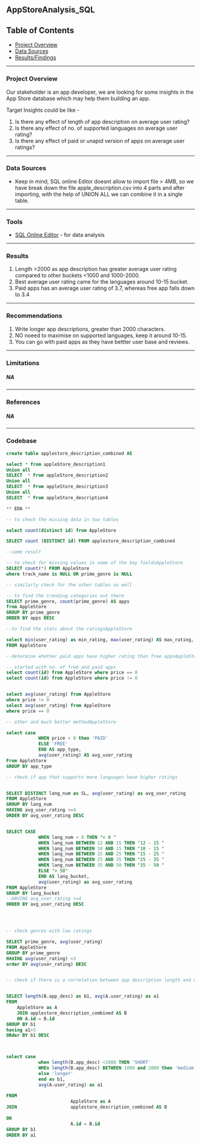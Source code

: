 ## AppStoreAnalysis_SQL

## Table of Contents

- [Project Overview](#project-overview)
- [Data Sources](#data-sources)
- [Results/Findings](#results)
---

### Project Overview

Our stakeholder is an app developer, we are looking for some insights in the App Store database which may help them building an app.

Target Insights could be like -
1. Is there any effect of length of app description on average user rating?
2. Is there any effect of no. of supported languages on average user rating?
3. Is there any effect of paid or unapid version of apps on average user ratings?

---

### Data Sources

- Keep in mind, SQL online Editor doesnt allow to import file > 4MB, so we have break down the file apple_description.csv into 4 parts and after importing, with the help of UNION ALL we can combine it in a single table.

---

### Tools 

- [SQL Online Editor](https://sqliteonline.com) - for data analysis
---
### Results

1. Length >2000 as app description has greater average user rating compared to other buckets <1000 and 1000-2000.
2. Best average user rating came for the languages around 10-15 bucket.
3. Paid apps has an average user rating of 3.7, whereas free app falls down to 3.4 

---
### Recommendations

1. Write longer app descriptions, greater than 2000 characters.
2. NO noeed to maximise on supported languages, keep it around 10-15.
3. You can go with paid apps as they have bettter user base and reviews.
---

### Limitations

##### NA
---
### References

##### NA
---
### Codebase

```SQL
create table applestore_description_combined AS

select * from appleStore_description1
Union all
SELECT	* From appleStore_description2
Union all
SELECT	* From appleStore_description3
Union all
SELECT	* From appleStore_description4

** EDA **

-- to check the missing data in two tables

select count(distinct id) from AppleStore

SELECT count (DISTINCT id) FROM applestore_description_combined

--same result 

-- to check for missing values in some of the key fieldsAppleStore
SELECT count(*) FROM AppleStore
where track_name is NULL OR prime_genre is NULL 

-- similarly check for the other tables as well

-- to find the trending categories out there
SELECT prime_genre, count(prime_genre) AS apps
from AppleStore 
GROUP BY prime_genre
ORDER BY apps DESC

--to find the stats about the ratingsAppleStore

select min(user_rating) as min_rating, max(user_rating) AS max_rating, avg(user_rating) As avg_rating
FROM AppleStore

--determine whether paid apps have higher rating than free appsAppleStore

-- started with no. of free and paid apps
select count(id) from AppleStore where price == 0
select count(id) from AppleStore where price != 0


select avg(user_rating) from AppleStore
where price != 0
select avg(user_rating) from AppleStore
where price == 0

-- other and much better methodAppleStore

select case 
			WHEN price > 0 then 'PAID'
			ELSE 'FREE'
            END AS app_type,
            avg(user_rating) AS avg_user_rating
From AppleStore
GROUP BY app_type

-- check if app that supports more languages have higher ratings 


SELECT DISTINCT lang_num as SL, avg(user_rating) as avg_user_rating 
FROM AppleStore
GROUP BY lang_num
HAVING avg_user_rating >=4
ORDER BY avg_user_rating DESC


SELECT CASE
			WHEN lang_num < 8 THEN "< 8 "
            WHEN lang_num BETWEEN 12 AND 15 THEN "12 - 15 "
            WHEN lang_num BETWEEN 10 AND 15 THEN "10 - 15 "
            WHEN lang_num BETWEEN 15 AND 25 THEN "15 - 25 "
            WHEN lang_num BETWEEN 25 AND 35 THEN "25 - 35 "
            WHEN lang_num BETWEEN 35 AND 50 THEN "35 - 50 "
            ELSE "> 50"
            END AS lang_bucket,
			avg(user_rating) as avg_user_rating 
FROM AppleStore
GROUP BY lang_bucket
--HAVING avg_user_rating >=4
ORDER BY avg_user_rating DESC




-- check genres with low ratings

SELECT prime_genre, avg(user_rating) 
FROM AppleStore
GROUP BY prime_genre 
HAVING avg(user_rating) <3
order BY avg(user_rating) DESC


-- check if there is a correlation between app description length and user ratingAppleStore


SELECT length(B.app_desc) as b1, avg(A.user_rating) as a1
FROM 
	AppleStore as A 
	JOIN applestore_description_combined AS B
	ON A.id = B.id 
GROUP BY b1
having a1>3
ORder BY b1 DESC



select case 
			when length(B.app_desc) <1000 THEN 'SHORT'
            WHEn length(B.app_desc) BETWEEN 1000 and 2000 then 'medium'
            else 'longer'
            end as b1,
            avg(A.user_rating) as a1
                        
FROM	
                        AppleStore as A
JOIN 					applestore_description_combined AS B
	
ON 
                        A.id = B.id 
GROUP BY b1
ORDER BY a1
